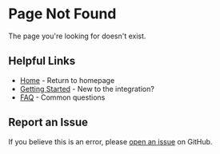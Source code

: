 # Page Not Found

The page you're looking for doesn't exist.

## Helpful Links

- [Home](index.md) - Return to homepage
- [Getting Started](getting-started.md) - New to the integration?
- [FAQ](faq.md) - Common questions

## Report an Issue

If you believe this is an error, please [open an issue](https://github.com/rknightion/meraki-dashboard-ha/issues) on GitHub.
